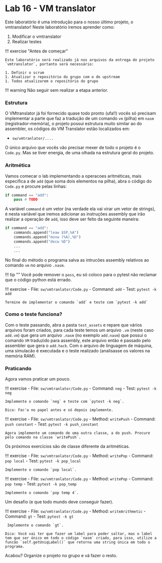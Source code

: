 # Lab 16 - VM translator

Este laboratório é uma introdução para o nosso último projeto, o vmtranslator! Neste laboratório iremos aprender como:

1. Modificar o vmtranslator 
1. Realizar testes

!!! exercise "Antes de começar"

    Este laboratório será realizado já nos arquivos da entrega do projeto `vmtranslator`, portanto será necessário:

    1. Definir o scrum
    1. Atualizar o repositório do grupo com o do upstream
    1. Todos atualizarem o repositório do grupo

!!! warning
    Não seguir sem realizar a etapa anterior.

### Estrutura

O VMtranslator já foi fornecido quase todo pronto (ufa!!) vocês só precisam implementar a parte que faz a tradução de um comando `vm` (pilha) em `nasm` (registrador-memória), o projeto possui estrutura muito similar ao do assembler, os códigos do VM Translator estão localizados em:

- `sw/vmtranlator/....`

O único arquivo que vocês vão precisar mexer de todo o projeto é o `Code.py`. Mas se tiver energia, de uma olhada na estrutura geral do projeto.

### Aritmética

Vamos comecar o lab implementando a operacoes aritméticas, mais especifica a de `add` (que soma dois elementos na pilha), abra o código do `Code.py` e procure pelas linhas:

```py
if command == "add":
    pass # TODO
```

A variável `command` é um vetor (na verdade ela vai virar um vetor de strings), é nesta variável que iremos adicionar as instruções assembly que irão realizar a operação de `add`, isso deve ser feito da seguinte maneira:

```py
if command == "add":
    commands.append("leaw $SP,%A")
    commands.append("movw (%A),%D")
    commands.append("decw %D")
    ...
    ...
```

No final do método o programa salva as intrucões assembly relativos ao comando `vm` no arquivo `.nasm`.

!!! tip ""
    Você pode remover o `pass`, eu só coloco para o pytest não reclamar que o código python está errado.

!!! exercise
    - File: `sw/vmtranlator/Code.py`
    - Command: `add`
    - Test: `pytest -k add`
    
    Termine de implementar o comando `add` e teste com `pytest -k add`

### Como o teste funciona?

Com o teste passando, abra a pasta `test_assets` e repare que vários arquivos foram criados, para cada teste temos um arquivo `.vm` (neste caso `add.vm`) que gera um arquivo `.nasm` (no exemplo `add.nasm`) que possui o comando `VM` traduzido para assembly, este arquivo então é passado pelo assembler que gera o `add.hack`. Com o arquivo de linguagem de máquina, uma simulacão é executada e o teste realizado (analisasse os valores na memória RAM).

### Praticando

Agora vamos praticar um pouco.

!!! exercise
    - File: `sw/vmtranlator/Code.py`
    - Command: `neg`
    - Test: `pytest -k neg`
    
    Implemente o comando `neg` e teste com `pytest -k neg`.
    
    Dica: Fac'a no papel antes e só depois implemente.

!!! exercise
    - File: `sw/vmtranlator/Code.py`
    - Method: `writePush`
    - Command: `push constant`
    - Test: `pytest -k push_constant`
 
    Agora implemente um comando de uma outra classe, a do push. Procure pelo comando na classe `writePush`.

Os próximos exercícios são de classe diferente da aritméticas.

!!! exercise
    - File: `sw/vmtranlator/Code.py`
    - Method: `writePop`
    - Command: `pop local`
    - Test: `pytest -k pop_local`
 
    Implemente o comando `pop local`.

!!! exercise
    - File: `sw/vmtranlator/Code.py`
    - Method: `writePop`
    - Command: `pop temp`
    - Test: `pytest -k pop_temp`
 
    Implemente o comando `pop temp 4`.

Um desafio (e que todo mundo deve conseguir fazer).

!!! exercise
    - File: `sw/vmtranlator/Code.py`
    - Method: `writeArithmetic`
    - Command: `gt`
    - Test: `pytest -k gt`
 
     Implemente o comando `gt`. 
    
    Dica: Você vai ter que fazer um label para poder saltar, mas o label tem que ser único em todo o código `nasm` criado, para isso, utilize a funcão `self.getUniqLabel()` que retorna uma string única em todo o programa. 


Acabou? Organize o projeto no grupo e vá fazer o resto. 
